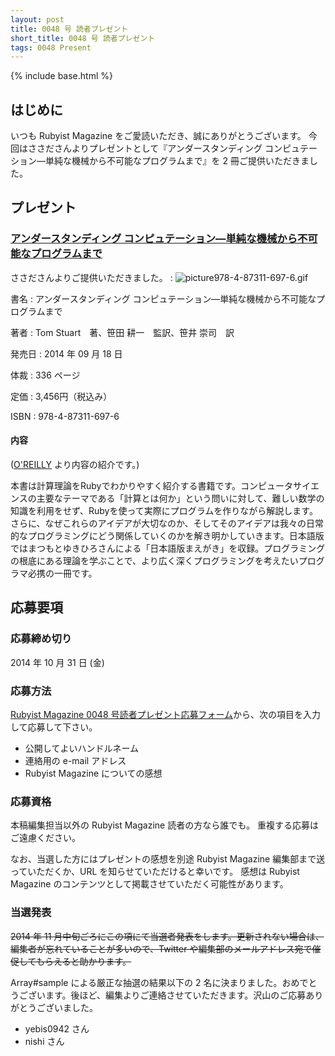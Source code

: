 ```yaml
---
layout: post
title: 0048 号 読者プレゼント
short_title: 0048 号 読者プレゼント
tags: 0048 Present
---
```

{% include base.html %}


## はじめに

いつも Rubyist Magazine をご愛読いただき、誠にありがとうございます。
今回はささださんよりプレゼントとして『アンダースタンディング コンピュテーション―単純な機械から不可能なプログラムまで』を 2 冊ご提供いただきました。

## プレゼント

### [アンダースタンディング コンピュテーション―単純な機械から不可能なプログラムまで](http://www.oreilly.co.jp/books/9784873116976/)

ささださんよりご提供いただきました。
: ![picture978-4-87311-697-6.gif]({{base}}{{site.baseurl}}/images/0048-Present/picture978-4-87311-697-6.gif)

書名
: アンダースタンディング コンピュテーション―単純な機械から不可能なプログラムまで

著者
: Tom Stuart　著、笹田 耕一　監訳、笹井 崇司　訳

発売日
: 2014 年 09 月 18 日

体裁
:  336 ページ

定価
: 3,456円（税込み）

ISBN
: 978-4-87311-697-6

#### 内容

([O'REILLY](http://www.oreilly.co.jp/books/9784873116976/) より内容の紹介です。)

本書は計算理論をRubyでわかりやすく紹介する書籍です。コンピュータサイエンスの主要なテーマである「計算とは何か」という問いに対して、難しい数学の知識を利用をせず、Rubyを使って実際にプログラムを作りながら解説します。さらに、なぜこれらのアイデアが大切なのか、そしてそのアイデアは我々の日常的なプログラミングにどう関係していくのかを解き明かしていきます。日本語版ではまつもとゆきひろさんによる「日本語版まえがき」を収録。プログラミングの根底にある理論を学ぶことで、より広く深くプログラミングを考えたいプログラマ必携の一冊です。

## 応募要項

### 応募締め切り

2014 年 10 月 31 日 (金)

### 応募方法

[Rubyist Magazine 0048 号読者プレゼント応募フォーム](https://docs.google.com/spreadsheet/viewform?formkey=dFdaRzhLMFZ3VXh2c0p0d1ZIcVNFWFE6MA#gid=0)から、次の項目を入力して応募して下さい。

* 公開してよいハンドルネーム
* 連絡用の e-mail アドレス
* Rubyist Magazine についての感想


### 応募資格

本稿編集担当以外の Rubyist Magazine 読者の方なら誰でも。
重複する応募はご遠慮ください。

なお、当選した方にはプレゼントの感想を別途 Rubyist Magazine
編集部まで送っていただくか、URL を知らせていただけると幸いです。
感想は Rubyist Magazine のコンテンツとして掲載させていただく可能性があります。

### 当選発表

 ~~2014 年 11 月中旬ごろにこの項にて当選者発表をします。更新されない場合は、編集者が忘れていることが多いので、Twitter や編集部のメールアドレス宛で催促してもらえると助かります。~~ 

Array#sample による厳正な抽選の結果以下の 2 名に決まりました。おめでとうございます。後ほど、編集よりご連絡させていただきます。沢山のご応募ありがとうございました。

* yebis0942 さん
* nishi さん



